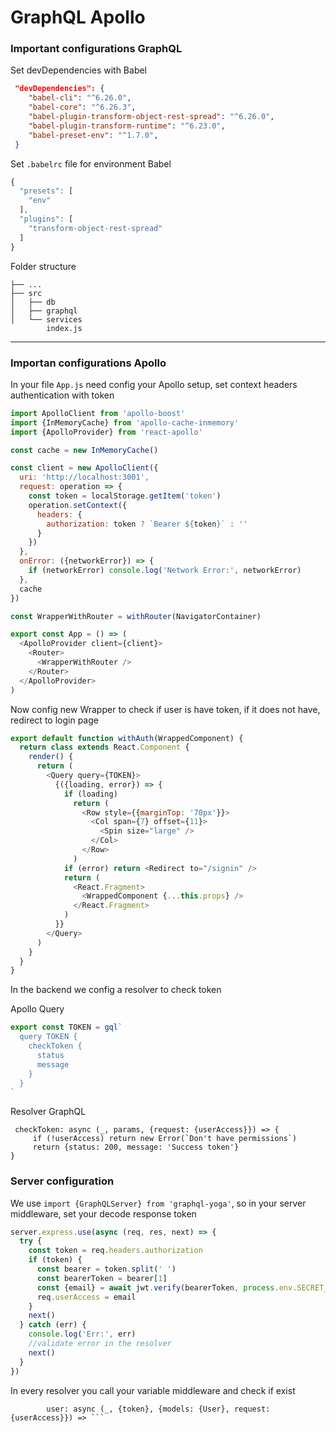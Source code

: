 # GraphQL Apollo

### Important configurations GraphQL

Set devDependencies with Babel

```json
 "devDependencies": {
    "babel-cli": "^6.26.0",
    "babel-core": "^6.26.3",
    "babel-plugin-transform-object-rest-spread": "^6.26.0",
    "babel-plugin-transform-runtime": "^6.23.0",
    "babel-preset-env": "^1.7.0",
 }
```


Set `.babelrc` file for environment Babel

```javascript
{
  "presets": [
    "env"
  ],
  "plugins": [
    "transform-object-rest-spread"
  ]
}
```

Folder structure

    ├── ...
    ├── src
    │   ├── db
    │   ├── graphql
    │   └── services
		    index.js

- - -
### Importan configurations Apollo

In your file `App.js` need config your Apollo setup, set context headers authentication with token

```javascript
import ApolloClient from 'apollo-boost'
import {InMemoryCache} from 'apollo-cache-inmemory'
import {ApolloProvider} from 'react-apollo'

const cache = new InMemoryCache()

const client = new ApolloClient({
  uri: 'http://localhost:3001',
  request: operation => {
    const token = localStorage.getItem('token')
    operation.setContext({
      headers: {
        authorization: token ? `Bearer ${token}` : ''
      }
    })
  },
  onError: ({networkError}) => {
    if (networkError) console.log('Network Error:', networkError)
  },
  cache
})

const WrapperWithRouter = withRouter(NavigatorContainer)

export const App = () => (
  <ApolloProvider client={client}>
    <Router>
      <WrapperWithRouter />
    </Router>
  </ApolloProvider>
)

```


Now config new Wrapper to check if user is have token, if it does not have, redirect to login page

```javascript
export default function withAuth(WrappedComponent) {
  return class extends React.Component {
    render() {
      return (
        <Query query={TOKEN}>
          {({loading, error}) => {
            if (loading)
              return (
                <Row style={{marginTop: '70px'}}>
                  <Col span={7} offset={11}>
                    <Spin size="large" />
                  </Col>
                </Row>
              )
            if (error) return <Redirect to="/signin" />
            return (
              <React.Fragment>
                <WrappedComponent {...this.props} />
              </React.Fragment>
            )
          }}
        </Query>
      )
    }
  }
}
```


In the backend we config a resolver to check token

Apollo Query

```javascript
export const TOKEN = gql`
  query TOKEN {
    checkToken {
      status
      message
    }
  }
`
```


Resolver GraphQL

```
 checkToken: async (_, params, {request: {userAccess}}) => {
	 if (!userAccess) return new Error(`Don't have permissions`)
     return {status: 200, message: 'Success token'}
}
```

### Server configuration

We use `import {GraphQLServer} from 'graphql-yoga'`, so in your server middleware, set your decode response token

```javascript
server.express.use(async (req, res, next) => {
  try {
    const token = req.headers.authorization
    if (token) {
      const bearer = token.split(' ')
      const bearerToken = bearer[1]
      const {email} = await jwt.verify(bearerToken, process.env.SECRET_PASSWORD)
      req.userAccess = email
    }
    next()
  } catch (err) {
    console.log('Err:', err)
    //validate error in the resolver
    next()
  }
})
```

In every resolver you call your variable middleware and check if exist

```
	    user: async (_, {token}, {models: {User}, request: {userAccess}}) => ```
